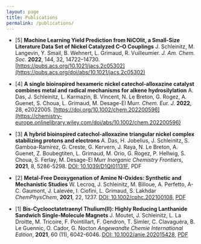 ```yaml
---
layout: page
title: Publications
permalink: /publications/
---
```


* [5] **Machine Learning Yield Prediction from NiCOlit, a Small-Size Literature Data Set of Nickel Catalyzed C–O Couplings**
J. Schleinitz, M. Langevin, Y. Smail, B. Wehnert,  L. Grimaud, R. Vuilleumier.
*J. Am. Chem. Soc.* **2022**, 144, 32, 14722–14730. [https://pubs.acs.org/10.1021/jacs.2c05302](https://pubs.acs.org/doi/abs/10.1021/jacs.2c05302)

* [4] **A single bioinspired hexameric nickel catechol-alloxazine catalyst combines metal and radical mechanisms for alkene hydrosilylation**
A. Das, J. Schleinitz, L. Karmazin, B. Vincent, N. Le Breton, G. Rogez, A. Guenet, S. Choua, L. Grimaud, M. Desage-El Murr.
*Chem. Eur. J.* **2022**, 28, e2022005. [https://doi.org/10.1002/chem.202200596](https://chemistry-europe.onlinelibrary.wiley.com/doi/abs/10.1002/chem.202200596)

* [3] **A hybrid bioinspired catechol-alloxazine triangular nickel complex stabilizing protons and electrons**
A. Das, H. Jobelius, J. Schleinitz, S. Gamboa-Ramírez, G. Creste, G. Kervern, J. Raya, N. Le Breton, A. Guenet, Z. Boubegtiten, L. Grimaud, M. Orio, G. Rogez, P. Hellwig, S. Choua, S. Ferlay, M. Desage-El Murr
*Inorganic Chemistry Frontiers*, **2021**, 8, 5286-5298. [DOI: 10.1039/D1QI01131F](https://pubs.rsc.org/en/content/articlelanding/2021/qi/d1qi01131f/unauth), PDF

* [2] **Metal-Free Deoxygenation of Amine N-Oxides: Synthetic and Mechanistic Studies**
W. Lecroq, J. Schleinitz, M. Billoue, A. Perfetto, A-C. Gaumont, J. Lalevée, I. Ciofini, L. Grimaud, S. Lakhdar
*ChemPhysChem*, **2021**, 22, 1237. [DOI: 10.1002/cphc.202100108](https://chemistry-europe.onlinelibrary.wiley.com/doi/10.1002/cphc.202100108), [PDF](https://hal.archives-ouvertes.fr/hal-03306177/file/ChemPhysChem%20%28final%20rev%20version%29%281%29.pdf)

* [1] **Bis-Cyclooctatetraenyl Thulium(II): Highly Reducing Lanthanide Sandwich Single-Molecule Magnets**
J. Moutet, J. Schleinitz, L. La Droitte, M. Tricoire, F. Pointillart, F. Gendron, T. Simler, C. Clavaguéra, B. Le Guennic, O. Cador, G. Nocton
*Angewandte Chemie International Edition*, **2021**, 60 (11), 6042-6046. [DOI: 10.1002/anie.202015428](https://onlinelibrary.wiley.com/doi/abs/10.1002/anie.202015428), [PDF](https://hal.archives-ouvertes.fr/hal-03163652/document)

